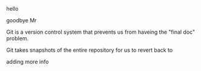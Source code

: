 hello

goodbye Mr

Git is a version control system that prevents us from haveing the "final doc" problem. 

Git takes snapshots of the entire repository for us to revert back to

adding more info